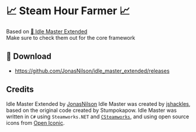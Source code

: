 # 📈 Steam Hour Farmer 📈
Based on [🚀 Idle Master Extended](https://github.com/JonasNilson/idle_master_extended)<br>
Make sure to check them out for the core framework

## 🔽 Download

- https://github.com/JonasNilson/idle_master_extended/releases


## Credits

Idle Master Extended by [JonasNilson](https://github.com/JonasNilson)
Idle Master was created by [jshackles](https://github.com/jshackles), based on the original code created by Stumpokapow.
Idle Master was written in `C#` using `Steamworks.NET` and [`CSteamworks`](https://github.com/rlabrecque/CSteamworks), and using open source icons from [Open Iconic](https://github.com/iconic/open-iconic).
